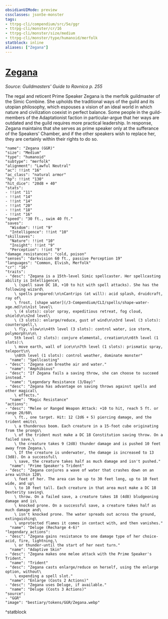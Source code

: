 ```yaml
---
obsidianUIMode: preview
cssclasses: json5e-monster
tags:
- ttrpg-cli/compendium/src/5e/ggr
- ttrpg-cli/monster/cr/16
- ttrpg-cli/monster/size/medium
- ttrpg-cli/monster/type/humanoid/merfolk
statblock: inline
aliases: ["Zegana"]
---
```

# [Zegana](3-Compendium\CLI\bestiary\npc/zegana-ggr.md)
*Source: Guildmasters' Guide to Ravnica p. 255*  

The regal and reticent Prime Speaker Zegana is the merfolk guildmaster of the Simic Combine. She upholds the traditional ways of the guild and its utopian philosophy, which espouses a vision of an ideal world in which nature and civilization coexist in perfect balance. Some people in the guild-members of the Adaptationist faction in particular-argue that her ways are outdated and the guild requires more practical leadership. In response, Zegana maintains that she serves as prime speaker only at the sufferance of the Speakers' Chamber, and if the other speakers wish to replace her, they are certainly within their rights to do so.

```statblock
"name": "Zegana (GGR)"
"size": "Medium"
"type": "humanoid"
"subtype": "merfolk"
"alignment": "Lawful Neutral"
"ac": !!int "16"
"ac_class": "natural armor"
"hp": !!int "130"
"hit_dice": "20d8 + 40"
"stats":
- !!int "11"
- !!int "14"
- !!int "14"
- !!int "20"
- !!int "18"
- !!int "16"
"speed": "30 ft., swim 40 ft."
"saves":
  "Wisdom": !!int "9"
  "Intelligence": !!int "10"
"skillsaves":
  "Nature": !!int "10"
  "Insight": !!int "9"
  "Perception": !!int "9"
"damage_resistances": "cold, poison"
"senses": "darkvision 60 ft., passive Perception 19"
"languages": "Common, Elvish, Merfolk"
"cr": "16"
"traits":
- "desc": "Zegana is a 15th-level Simic spellcaster. Her spellcasting ability is Intelligence\
    \ (spell save DC 18, +10 to hit with spell attacks). She has the following wizard\
    \ spells prepared:\n\nCantrips (at will): acid splash, druidcraft, ray of\
    \ frost, [shape water](/3-Compendium/CLI/spells/shape-water-xge.md)\n\n1st level\
    \ (4 slots): color spray, expeditious retreat, fog cloud, shield\n\n2nd level\
    \ (3 slots): enlarge/reduce, gust of wind\n\n3rd level (3 slots): counterspell,\
    \ fly, slow\n\n4th level (3 slots): control water, ice storm, polymorph\n\n\
    5th level (2 slots): conjure elemental, creation\n\n6th level (1 slots):\
    \ move earth, wall of ice\n\n7th level (1 slots): prismatic spray, teleport\n\
    \n8th level (1 slots): control weather, dominate monster"
  "name": "Spellcasting"
- "desc": "Zegana can breathe air and water."
  "name": "Amphibious"
- "desc": "If Zegana fails a saving throw, she can choose to succeed instead."
  "name": "Legendary Resistance (3/Day)"
- "desc": "Zegana has advantage on saving throws against spells and other magical\
    \ effects."
  "name": "Magic Resistance"
"actions":
- "desc": "Melee or Ranged Weapon Attack: +10 to hit, reach 5 ft. or range 20/60\
    \ ft., one target. Hit: 12 (2d6 + 5) piercing damage, and the trident emits\
    \ a thunderous boom. Each creature in a 15-foot cube originating from the prongs\
    \ of the trident must make a DC 18 Constitution saving throw. On a failed save,\
    \ the creature takes 9 (2d8) thunder damage and is pushed 10 feet away from Zegana.\
    \ If the creature is underwater, the damage is increased to 13 (3d8). On a successful\
    \ save, the creature takes half as much damage and isn't pushed."
  "name": "Prime Speaker's Trident"
- "desc": "Zegana conjures a wave of water that crashes down on an area within 120\
    \ feet of her. The area can be up to 30 feet long, up to 10 feet wide, and up\
    \ to 10 feet tall. Each creature in that area must make a DC 18 Dexterity saving\
    \ throw. On a failed save, a creature takes 18 (4d8) bludgeoning damage and is\
    \ knocked prone. On a successful save, a creature takes half as much damage and\
    \ isn't knocked prone. The water spreads out across the ground, extinguishing\
    \ unprotected flames it comes in contact with, and then vanishes."
  "name": "Deluge (Recharge 4-6)"
"legendary_actions":
- "desc": "Zegana gains resistance to one damage type of her choice-acid, fire, lightning,\
    \ or thunder-until the start of her next turn."
  "name": "Adaptive Skin"
- "desc": "Zegana makes one melee attack with the Prime Speaker's Trident."
  "name": "Trident"
- "desc": "Zegana casts enlarge/reduce on herself, using the enlarge option, without\
    \ expending a spell slot."
  "name": "Enlarge (Costs 2 Actions)"
- "desc": "Zegana uses Deluge, if available."
  "name": "Deluge (Costs 3 Actions)"
"source":
- "GGR"
"image": "bestiary/tokens/GGR/Zegana.webp"
```
^statblock